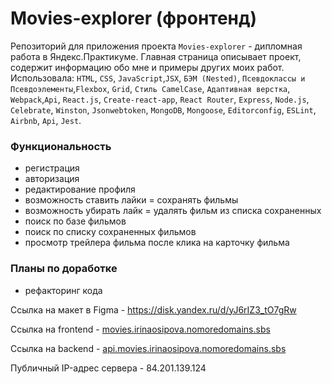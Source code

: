 # Movies-explorer (фронтенд)
Репозиторий для приложения проекта `Movies-explorer` - дипломная работа в Яндекс.Практикуме. Главная страница
описывает проект, содержит информацию обо мне и примеры других моих работ.
Использовала: `HTML`, `CSS`, `JavaScript`,`JSX`, `БЭМ (Nested)`,
`Псевдоклассы и Псевдоэлементы`,`Flexbox`, `Grid`, `Стиль CamelCase`,
`Адаптивная верстка`, `Webpack`,`Api`, `React.js`, `Create-react-app`,
`React Router`, `Express`, `Node.js`, `Celebrate`, `Winston`, `Jsonwebtoken`,
`MongoDB`, `Mongoose`, `Editorconfig`, `ESLint`, `Airbnb`, `Api`, `Jest`.

  
### Функциональность
* регистрация
* авторизация
* редактирование профиля
* возможность ставить лайки = сохранять фильмы
* возможность убирать лайк = удалять фильм из списка сохраненных
* поиск по базе фильмов
* поиск по списку сохраненных фильмов
* просмотр трейлера фильма после клика на карточку фильма

### Планы по доработке
* рефакторинг кода

Ссылка на макет в Figma - https://disk.yandex.ru/d/yJ6rIZ3_tO7gRw

Ссылка на frontend - <a href="movies.irinaosipova.nomoredomains.sbs" target="_blank">movies.irinaosipova.nomoredomains.sbs</a>

Ссылка на backend - <a href="api.movies.irinaosipova.nomoredomains.sbs" target="_blank">api.movies.irinaosipova.nomoredomains.sbs</a>

Публичный IP-адрес сервера - 84.201.139.124
